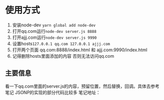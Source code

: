 
# 使用方式

1. 安装node-dev ```yarn global add node-dev```
2. 打开qq.com运行```node-dev server.js 8888```
3. 打开ajjj.com运行```node-dev server.js 9990```
4. 设置hosts```127.0.0.1 qq.com
   127.0.0.1 ajjj.com```
5. 打开两个页面 qq.com:8888/index.html 和 ajjj.com:9990/index.html
6. 记得删除hosts里面添加的内容 否则无法访问qq.com

## 主要信息
看一下qq.com里面的server.js的内容，预留位置，然后替换，回调。具体去参考笔记
JSONP的实现的部分代码比较多
笔记地址：
